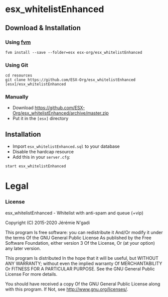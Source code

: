 # esx_whitelistEnhanced

## Download & Installation

### Using [fvm](https://github.com/qlaffont/fvm-installer)
```
fvm install --save --folder=esx esx-org/esx_whitelistEnhanced
```

### Using Git
```
cd resources
git clone https://github.com/ESX-Org/esx_whitelistEnhanced [esx]/esx_whitelistEnhanced
```

### Manually
- Download https://github.com/ESX-Org/esx_whitelistEnhanced/archive/master.zip
- Put it in the `[esx]` directory

## Installation
- Import `esx_whitelistEnhanced.sql` to your database
- Disable the hardcap resource
- Add this in your `server.cfg`:

```
start esx_whitelistEnhanced
```

# Legal
### License
esx_whitelistEnhanced - Whitelist with anti-spam and queue (+vip)

Copyright (C) 2015-2020 Jérémie N'gadi

This program Is free software: you can redistribute it And/Or modify it under the terms Of the GNU General Public License As published by the Free Software Foundation, either version 3 Of the License, Or (at your option) any later version.

This program Is distributed In the hope that it will be useful, but WITHOUT ANY WARRANTY; without even the implied warranty Of MERCHANTABILITY Or FITNESS FOR A PARTICULAR PURPOSE. See the GNU General Public License For more details.

You should have received a copy Of the GNU General Public License along with this program. If Not, see http://www.gnu.org/licenses/.
